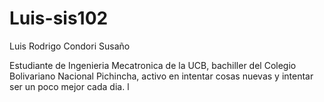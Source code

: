 # Luis-sis102
Luis Rodrigo Condori Susaño

Estudiante de Ingenieria Mecatronica de la UCB, bachiller del Colegio Bolivariano Nacional Pichincha, activo en intentar cosas nuevas y intentar ser un poco mejor cada dia.
l